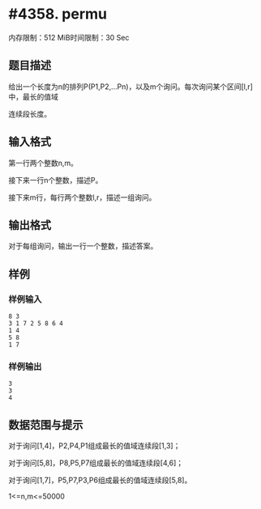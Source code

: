 # #4358. permu

内存限制：512 MiB时间限制：30 Sec

## 题目描述

给出一个长度为n的排列P(P1,P2,...Pn)，以及m个询问。每次询问某个区间[l,r]中，最长的值域

连续段长度。

## 输入格式

第一行两个整数n,m。

接下来一行n个整数，描述P。

接下来m行，每行两个整数l,r，描述一组询问。

## 输出格式

对于每组询问，输出一行一个整数，描述答案。

## 样例

### 样例输入

    
    8 3
    3 1 7 2 5 8 6 4
    1 4
    5 8
    1 7
    

### 样例输出

    
    3
    3
    4
    

## 数据范围与提示

对于询问[1,4]，P2,P4,P1组成最长的值域连续段[1,3]；

对于询问[5,8]，P8,P5,P7组成最长的值域连续段[4,6]；

对于询问[1,7]，P5,P7,P3,P6组成最长的值域连续段[5,8]。

1<=n,m<=50000

